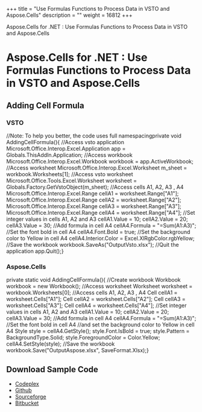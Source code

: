 +++
title = "Use Formulas Functions to Process Data in VSTO and Aspose.Cells" 
description = "" 
weight = 16812 
+++

Aspose.Cells for .NET : Use Formulas Functions to Process Data in VSTO and Aspose.Cells  

# Aspose.Cells for .NET : Use Formulas Functions to Process Data in VSTO and Aspose.Cells


## Adding Cell Formula

### VSTO

//Note: To help you better, the code uses full namespacingprivate void AddingCellFormula(){	//Access vsto application	Microsoft.Office.Interop.Excel.Application app = Globals.ThisAddIn.Application;	//Access workbook	Microsoft.Office.Interop.Excel.Workbook workbook = app.ActiveWorkbook;	//Access worksheet	Microsoft.Office.Interop.Excel.Worksheet m\_sheet = workbook.Worksheets\[1\];	//Access vsto worksheet	Microsoft.Office.Tools.Excel.Worksheet worksheet = Globals.Factory.GetVstoObject(m\_sheet);	//Access cells A1, A2, A3 , A4	Microsoft.Office.Interop.Excel.Range cellA1 = worksheet.Range\["A1"\];	Microsoft.Office.Interop.Excel.Range cellA2 = worksheet.Range\["A2"\];	Microsoft.Office.Interop.Excel.Range cellA3 = worksheet.Range\["A3"\];	Microsoft.Office.Interop.Excel.Range cellA4 = worksheet.Range\["A4"\];	//Set integer values in cells A1, A2 and A3	cellA1.Value = 10;	cellA2.Value = 20;	cellA3.Value = 30;	//Add formula in cell A4	cellA4.Formula = "=Sum(A1:A3)";	//Set the font bold in cell A4	cellA4.Font.Bold = true;	//Set the background color to Yellow in cell A4	cellA4.Interior.Color = Excel.XlRgbColor.rgbYellow;	//Save the workbook	workbook.SaveAs("OutputVsto.xlsx");	//Quit the application	app.Quit();}

### Aspose.Cells

private static void AddingCellFormula(){	//Create workbook	Workbook workbook = new Workbook();	//Access worksheet	Worksheet worksheet = workbook.Worksheets\[0\];	//Access cells A1, A2, A3 , A4	Cell cellA1 = worksheet.Cells\["A1"\];	Cell cellA2 = worksheet.Cells\["A2"\];	Cell cellA3 = worksheet.Cells\["A3"\];	Cell cellA4 = worksheet.Cells\["A4"\];	//Set integer values in cells A1, A2 and A3	cellA1.Value = 10;	cellA2.Value = 20;	cellA3.Value = 30;	//Add formula in cell A4	cellA4.Formula = "=Sum(A1:A3)";	//Set the font bold in cell A4	//and set the background color to Yellow in cell A4	Style style = cellA4.GetStyle();	style.Font.IsBold = true;	style.Pattern = BackgroundType.Solid;	style.ForegroundColor = Color.Yellow;	cellA4.SetStyle(style);	//Save the workbook	workbook.Save("OutputAspose.xlsx", SaveFormat.Xlsx);}

## Download Sample Code

*   [Codeplex](https://asposevsto.codeplex.com/downloads/get/1459783)
*   [Github](https://github.com/asposemarketplace/Aspose_for_VSTO/releases/download/Aspose.Cells1.1/Use.Formulas.Functions.to.Process.Data.Aspose.Cells.zip)
*   [Sourceforge](https://sourceforge.net/projects/asposevsto/files/Aspose.Cells%20Vs%20VSTO%20Excel/Use%20Formulas%20Functions%20to%20Process%20Data%20(Aspose.Cells).zip/download)
*   [Bitbucket](https://bitbucket.org/asposemarketplace/aspose-for-vsto/downloads/Use%20Formulas%20Functions%20to%20Process%20Data%20(Aspose.Cells).zip)

